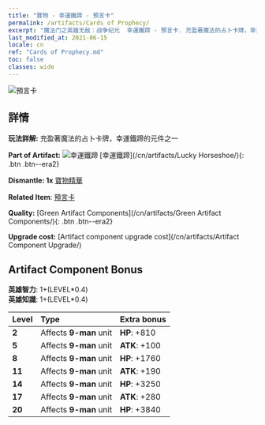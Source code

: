 ```yaml
---
title: "寶物 - 幸運鐵蹄 - 預言卡"
permalink: /artifacts/Cards of Prophecy/
excerpt: "魔法门之英雄无敌：战争纪元  幸運鐵蹄 - 預言卡. 充盈著魔法的占卜卡牌，幸運鐵蹄的元件之一"
last_modified_at: 2021-06-15
locale: cn
ref: "Cards of Prophecy.md"
toc: false
classes: wide
---
```


 ![預言卡](/images/t/artifact_40122.png)



## 詳情

 **玩法詳解:** 充盈著魔法的占卜卡牌，幸運鐵蹄的元件之一

 **Part of Artifact:** ![幸運鐵蹄](/images/t/icon_artifact_12.png) [幸運鐵蹄](/cn/artifacts/Lucky Horseshoe/){: .btn .btn--era2}

 **Dismantle: 1x** [寶物精華](/cn/Items/con_905/)

 **Related Item**: [預言卡](/cn/Items/art_110/)

 **Quality:** [Green Artifact Components](/cn/artifacts/Green Artifact Components/){: .btn .btn--era2}

 **Upgrade cost:** [Artifact component upgrade cost](/cn/artifacts/Artifact Component Upgrade/)

## Artifact Component Bonus

  **英雄智力**: 1+(LEVEL\*0.4)<br/>**英雄知識**: 1+(LEVEL\*0.4)

  |  Level  | Type |    Extra bonus  | 
  |:--------|:-----|:----------------| 
  | **2** | Affects **9-man** unit | **HP**: +810 | 
  | **5** | Affects **9-man** unit | **ATK**: +100 | 
  | **8** | Affects **9-man** unit | **HP**: +1760 | 
  | **11** | Affects **9-man** unit | **ATK**: +190 | 
  | **14** | Affects **9-man** unit | **HP**: +3250 | 
  | **17** | Affects **9-man** unit | **ATK**: +280 | 
  | **20** | Affects **9-man** unit | **HP**: +3840 | 
